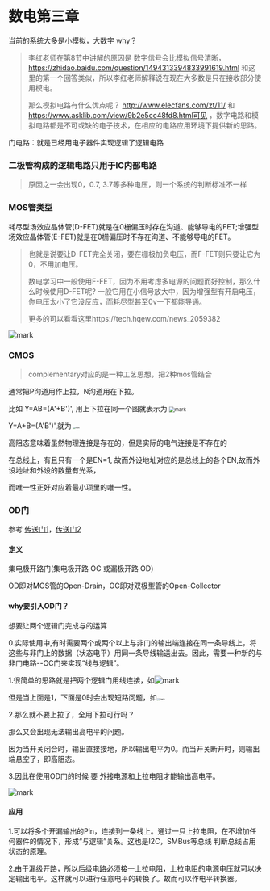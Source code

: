 # 数电第三章

当前的系统大多是小模拟，大数字  why？

> 李红老师在第8节中讲解的原因是 数字信号会比模拟信号清晰，https://zhidao.baidu.com/question/1494313394833991619.html 和这里的第一个回答类似，所以李红老师解释说在现在大多数是只在接收部分使用模电。
>
> 那么模拟电路有什么优点呢？
> http://www.elecfans.com/zt/11/ 和 https://www.asklib.com/view/9b2e5cc48fd8.html可见 ，数字电路和模拟电路都是不可或缺的电子技术，在相应的电路应用环境下提供新的思路。



门电路：就是已经用电子器件实现逻辑了逻辑电路

### 二极管构成的逻辑电路只用于IC内部电路

> 原因之一会出现0，0.7, 3.7等多种电压，则一个系统的判断标准不一样

### MOS管类型

耗尽型场效应晶体管(D-FET)就是在0栅偏压时存在沟道、能够导电的FET;增强型场效应晶体管(E-FET)就是在0栅偏压时不存在沟道、不能够导电的FET。

> 也就是说要让D-FET完全关闭，要在栅极加负电压，而F-FET则只要让它为0，不用加电压。
>
> 数电学习中一般使用F-FET，因为不用考虑多电源的问题而好控制，那么什么时候使用D-FET呢?
>一般它用在小信号放大中，因为增强型有开启电压，你电压太小了它没反应，而耗尽型甚至0v一下都能导通。
>
> 更多的可以看看这里https://tech.hqew.com/news_2059382

![mark](http://mally.oss-cn-qingdao.aliyuncs.com/PicGo上传的图片/20200404/093440202.png)

### CMOS 

> complementary对应的是一种工艺思想，把2种mos管结合

通常把P沟道用作上拉，N沟道用在下拉。

比如 Y=AB=(A'+B')', 用上下拉在同一个图就表示为 <img src="http://mally.oss-cn-qingdao.aliyuncs.com/PicGo上传的图片/20200404/094204064.png" alt="mark" style="zoom:67%;" />

Y=A+B=(A'B')',就为 <img src="http://mally.oss-cn-qingdao.aliyuncs.com/PicGo上传的图片/20200404/102128517.png" alt="mark" style="zoom: 25%;" />



高阻态意味着虽然物理连接是存在的，但是实际的电气连接是不存在的

在总线上，有且只有一个是EN=1, 故而外设地址对应的是总线上的各个EN,故而外设地址和外设的数量有光系，

而唯一性正好对应着最小项里的唯一性。



### OD门

参考 [传送门1](https://blog.csdn.net/qq258711519/article/details/10957253)，[传送门2](http://www.elecfans.com/dianzichangshi/20171109577373.html)

#### 定义

集电极开路门(集电极开路 OC 或漏极开路 OD)

 OD即对MOS管的Open-Drain，OC即对双极型管的Open-Collector

#### why要引入OD门？

想要让两个逻辑门完成与的运算

0.实际使用中,有时需要两个或两个以上与非门的输出端连接在同一条导线上，将这些与非门上的数据（状态电平）用同一条导线输送出去。因此，需要一种新的与非门电路--OC门来实现“线与逻辑”。

1.很简单的思路就是把两个逻辑门用线连接，如![mark](http://mally.oss-cn-qingdao.aliyuncs.com/PicGo上传的图片/20200406/113939639.png)

但是当上面是1，下面是0时会出现短路问题，如<img src="http://mally.oss-cn-qingdao.aliyuncs.com/PicGo上传的图片/20200406/114500930.png" alt="mark" style="zoom: 33%;" />

2.那么就不要上拉了，全用下拉可行吗？

那么又会出现无法输出高电平的问题。

因为当开关闭合时，输出直接接地，所以输出电平为0。而当开关断开时，则输出端悬空了，即高阻态。



3.因此在使用OD门的时候 要 外接电源和上拉电阻才能输出高电平。

![mark](http://mally.oss-cn-qingdao.aliyuncs.com/PicGo上传的图片/20200403/152843336.png)

#### 应用

1.可以将多个开漏输出的Pin，连接到一条线上。通过一只上拉电阻，在不增加任何器件的情况下，形成“与逻辑”关系。这也是I2C，SMBus等总线 判断总线占用状态的原理。

2.由于漏级开路，所以后级电路必须接一上拉电阻，上拉电阻的电源电压就可以决定输出电平。这样就可以进行任意电平的转换了。故而可以作电平转换器。







